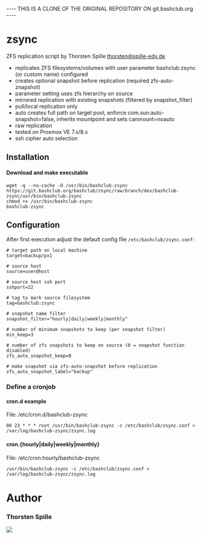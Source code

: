 ---- THIS IS A CLONE OF THE ORIGINAL REPOSITORY ON git.bashclub.org ----

# zsync

ZFS replication script by Thorsten Spille <thorsten@spille-edv.de>
- replicates ZFS filesystems/volumes with user parameter bashclub:zsync (or custom name) configured
- creates optional snapshot before replication (required zfs-auto-znapshot)
- parameter setting uses zfs hierarchy on source
- mirrored replication with existing snapshots (filtered by snapshot_filter)
- pull/local replication only
- auto creates full path on target pool, enforce com.sun:auto-snapshot=false, inherits mountpoint and sets canmount=noauto
- raw replication
- tested on Proxmox VE 7.x/8.x
- ssh cipher auto selection

## Installation

#### Download and make executable
~~~
wget -q --no-cache -O /usr/bin/bashclub-zsync https://git.bashclub.org/bashclub/zsync/raw/branch/dev/bashclub-zsync/usr/bin/bashclub-zsync
chmod +x /usr/bin/bashclub-zsync
bashclub-zsync
~~~

## Configuration
After first execution adjust the default config file `/etc/bashclub/zsync.conf`:

~~~
# target path on local machine
target=backup/px1

# source host
source=user@host

# source host ssh port
sshport=22

# tag to mark source filesystem
tag=bashclub:zsync

# snapshot name filter
snapshot_filter="hourly|daily|weekly|monthly"

# number of minimum snapshots to keep (per snapshot filter)
min_keep=3

# number of zfs snapshots to keep on source (0 = snapshot function disabled)
zfs_auto_snapshot_keep=0

# make snapshot via zfs-auto-snapshot before replication
zfs_auto_snapshot_label="backup"

~~~

### Define a cronjob
#### cron.d example
File: /etc/cron.d/bashclub-zsync
~~~
00 23 * * * root /usr/bin/bashclub-zsync -c /etc/bashclub/zsync.conf > /var/log/bashclub-zsync/zsync.log
~~~

#### cron.{hourly|daily|weekly|monthly}
File: /etc/cron.hourly/bashclub-zsync
~~~
/usr/bin/bashclub-zsync -c /etc/bashclub/zsync.conf > /var/log/bashclub-zsync/zsync.log
~~~

# Author

### Thorsten Spille
[<img src="https://storage.ko-fi.com/cdn/brandasset/kofi_s_tag_dark.png" rel="Support me on Ko-Fi">](https://ko-fi.com/thorakel)
